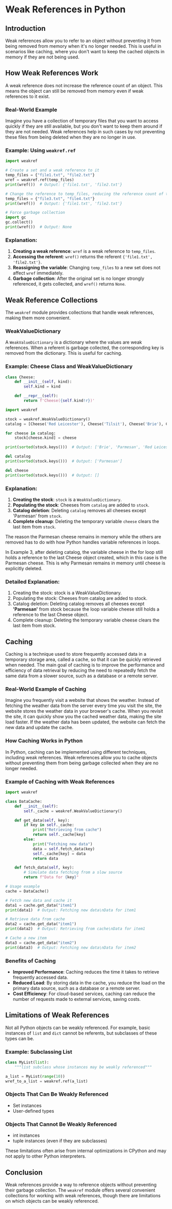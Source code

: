# Weak References in Python

## Introduction
Weak references allow you to refer to an object without preventing it from being removed from memory when it's no longer needed. This is useful in scenarios like caching, where you don't want to keep the cached objects in memory if they are not being used.

## How Weak References Work
A weak reference does not increase the reference count of an object. This means the object can still be removed from memory even if weak references to it exist.

### Real-World Example
Imagine you have a collection of temporary files that you want to access quickly if they are still available, but you don't want to keep them around if they are not needed. Weak references help in such cases by not preventing these files from being deleted when they are no longer in use.

### Example: Using `weakref.ref`
```python
import weakref

# Create a set and a weak reference to it
temp_files = {"file1.txt", "file2.txt"}
wref = weakref.ref(temp_files)
print(wref())  # Output: {'file1.txt', 'file2.txt'}

# Change the reference to temp_files, reducing the reference count of the original set
temp_files = {"file3.txt", "file4.txt"}
print(wref())  # Output: {'file1.txt', 'file2.txt'}

# Force garbage collection
import gc
gc.collect()
print(wref())  # Output: None
```

### Explanation:
1. **Creating a weak reference**: `wref` is a weak reference to `temp_files`.
2. **Accessing the referent**: `wref()` returns the referent `{'file1.txt', 'file2.txt'}`.
3. **Reassigning the variable**: Changing `temp_files` to a new set does not affect `wref` immediately.
4. **Garbage collection**: After the original set is no longer strongly referenced, it gets collected, and `wref()` returns `None`.

## Weak Reference Collections
The `weakref` module provides collections that handle weak references, making them more convenient.

### WeakValueDictionary
A `WeakValueDictionary` is a dictionary where the values are weak references. When a referent is garbage collected, the corresponding key is removed from the dictionary. This is useful for caching.

### Example: Cheese Class and WeakValueDictionary
```python
class Cheese:
    def __init__(self, kind):
        self.kind = kind

    def __repr__(self):
        return f'Cheese({self.kind!r})'

import weakref

stock = weakref.WeakValueDictionary()
catalog = [Cheese('Red Leicester'), Cheese('Tilsit'), Cheese('Brie'), Cheese('Parmesan')]

for cheese in catalog:
    stock[cheese.kind] = cheese

print(sorted(stock.keys()))  # Output: ['Brie', 'Parmesan', 'Red Leicester', 'Tilsit']

del catalog
print(sorted(stock.keys()))  # Output: ['Parmesan']

del cheese
print(sorted(stock.keys()))  # Output: []
```

### Explanation:
1. **Creating the stock**: `stock` is a `WeakValueDictionary`.
2. **Populating the stock**: Cheeses from `catalog` are added to `stock`.
3. **Catalog deletion**: Deleting `catalog` removes all cheeses except 'Parmesan' from `stock`.
4. **Complete cleanup**: Deleting the temporary variable `cheese` clears the last item from `stock`.

The reason the Parmesan cheese remains in memory while the others are removed has to do with how Python handles variable references in loops.

In Example 3, after deleting catalog, the variable cheese in the for loop still holds a reference to the last Cheese object created, which in this case is the Parmesan cheese. This is why Parmesan remains in memory until cheese is explicitly deleted.

### Detailed Explanation:
1. Creating the stock: stock is a WeakValueDictionary.
2. Populating the stock: Cheeses from catalog are added to stock.
3. Catalog deletion: Deleting catalog removes all cheeses except **'Parmesan'** from stock because the loop variable cheese still holds a reference to the last Cheese object.
4. Complete cleanup: Deleting the temporary variable cheese clears the last item from stock.


## Caching
Caching is a technique used to store frequently accessed data in a temporary storage area, called a cache, so that it can be quickly retrieved when needed. The main goal of caching is to improve the performance and efficiency of data retrieval by reducing the need to repeatedly fetch the same data from a slower source, such as a database or a remote server.

### Real-World Example of Caching
Imagine you frequently visit a website that shows the weather. Instead of fetching the weather data from the server every time you visit the site, the website stores the weather data in your browser's cache. When you revisit the site, it can quickly show you the cached weather data, making the site load faster. If the weather data has been updated, the website can fetch the new data and update the cache.

### How Caching Works in Python
In Python, caching can be implemented using different techniques, including weak references. Weak references allow you to cache objects without preventing them from being garbage collected when they are no longer needed.

### Example of Caching with Weak References
```python
import weakref

class DataCache:
    def __init__(self):
        self._cache = weakref.WeakValueDictionary()

    def get_data(self, key):
        if key in self._cache:
            print("Retrieving from cache")
            return self._cache[key]
        else:
            print("Fetching new data")
            data = self.fetch_data(key)
            self._cache[key] = data
            return data

    def fetch_data(self, key):
        # Simulate data fetching from a slow source
        return f"Data for {key}"

# Usage example
cache = DataCache()

# Fetch new data and cache it
data1 = cache.get_data("item1")
print(data1)  # Output: Fetching new data\nData for item1

# Retrieve data from cache
data2 = cache.get_data("item1")
print(data2)  # Output: Retrieving from cache\nData for item1

# Cache a new item
data3 = cache.get_data("item2")
print(data3)  # Output: Fetching new data\nData for item2
```

### Benefits of Caching
- **Improved Performance**: Caching reduces the time it takes to retrieve frequently accessed data.
- **Reduced Load**: By storing data in the cache, you reduce the load on the primary data source, such as a database or a remote server.
- **Cost Efficiency**: For cloud-based services, caching can reduce the number of requests made to external services, saving costs.

## Limitations of Weak References
Not all Python objects can be weakly referenced. For example, basic instances of `list` and `dict` cannot be referents, but subclasses of these types can be.

### Example: Subclassing List
```python
class MyList(list):
    """list subclass whose instances may be weakly referenced"""

a_list = MyList(range(10))
wref_to_a_list = weakref.ref(a_list)
```

### Objects That Can Be Weakly Referenced
- Set instances
- User-defined types

### Objects That Cannot Be Weakly Referenced
- int instances
- tuple instances (even if they are subclasses)

These limitations often arise from internal optimizations in CPython and may not apply to other Python interpreters.

## Conclusion
Weak references provide a way to reference objects without preventing their garbage collection. The `weakref` module offers several convenient collections for working with weak references, though there are limitations on which objects can be weakly referenced.
